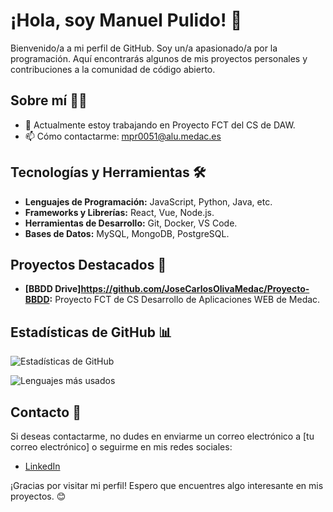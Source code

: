 # ¡Hola, soy Manuel Pulido! 👋

Bienvenido/a a mi perfil de GitHub. Soy un/a apasionado/a por la programación. Aquí encontrarás algunos de mis proyectos personales y contribuciones a la comunidad de código abierto.

## Sobre mí 🧑‍💻

- 🔭 Actualmente estoy trabajando en Proyecto FCT del CS de DAW.
- 📫 Cómo contactarme: mpr0051@alu.medac.es


## Tecnologías y Herramientas 🛠️

- **Lenguajes de Programación:** JavaScript, Python, Java, etc.
- **Frameworks y Librerías:** React, Vue, Node.js.
- **Herramientas de Desarrollo:** Git, Docker, VS Code.
- **Bases de Datos:** MySQL, MongoDB, PostgreSQL.

## Proyectos Destacados 🚀

- **[BBDD Drive]https://github.com/JoseCarlosOlivaMedac/Proyecto-BBDD:** Proyecto FCT de CS Desarrollo de Aplicaciones WEB de Medac.


## Estadísticas de GitHub 📊

![Estadísticas de GitHub](https://github-readme-stats.vercel.app/api?username=ManuelPulidoMEDAC&show_icons=true&theme=radical)

![Lenguajes más usados](https://github-readme-stats.vercel.app/api/top-langs/?username=ManuelPulidoMEDAC&layout=compact&theme=radical)

## Contacto 📧

Si deseas contactarme, no dudes en enviarme un correo electrónico a [tu correo electrónico] o seguirme en mis redes sociales:

- [LinkedIn](https://www.linkedin.com/in/mpulidoroldan/)

¡Gracias por visitar mi perfil! Espero que encuentres algo interesante en mis proyectos. 😊
